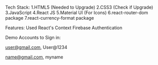 
Tech Stack:
1.HTML5 (Needed to Upgrade)
2.CSS3 (Check if Upgrade)
3.JavaScript
4.React JS
5.Material UI (For Icons)
6.react-router-dom package
7.react-currency-format package

Features:
Used React's Context 
Firebase Authentication


Demo Accounts to Sign in:

user@gmail.com, User@1234

name@gmail.com, myname